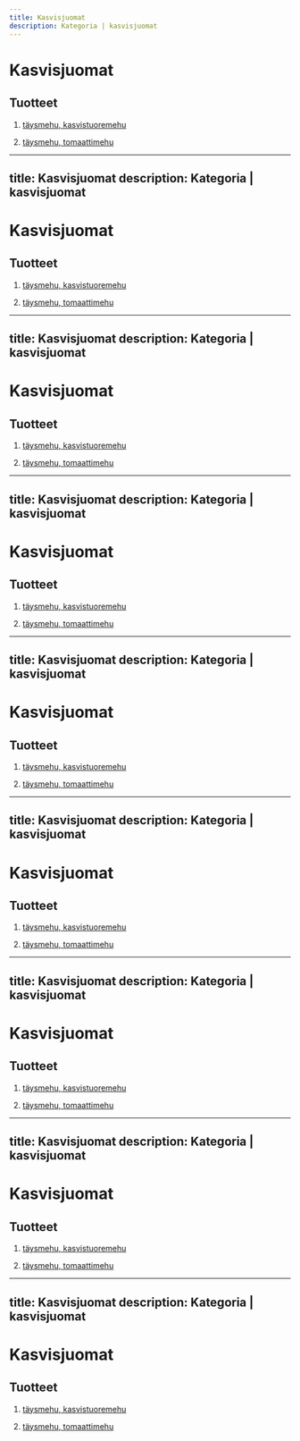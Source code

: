 ```yaml
---
title: Kasvisjuomat
description: Kategoria | kasvisjuomat
---
```


# Kasvisjuomat

## Tuotteet

1. [täysmehu, kasvistuoremehu](/taysmehu-kasvistuoremehu)

1. [täysmehu, tomaattimehu](/taysmehu-tomaattimehu)
---
title: Kasvisjuomat
description: Kategoria | kasvisjuomat
---

# Kasvisjuomat

## Tuotteet

1. [täysmehu, kasvistuoremehu](/taysmehu-kasvistuoremehu)

1. [täysmehu, tomaattimehu](/taysmehu-tomaattimehu)
---
title: Kasvisjuomat
description: Kategoria | kasvisjuomat
---

# Kasvisjuomat

## Tuotteet

1. [täysmehu, kasvistuoremehu](/taysmehu-kasvistuoremehu)

1. [täysmehu, tomaattimehu](/taysmehu-tomaattimehu)
---
title: Kasvisjuomat
description: Kategoria | kasvisjuomat
---

# Kasvisjuomat

## Tuotteet

1. [täysmehu, kasvistuoremehu](/taysmehu-kasvistuoremehu)

1. [täysmehu, tomaattimehu](/taysmehu-tomaattimehu)
---
title: Kasvisjuomat
description: Kategoria | kasvisjuomat
---

# Kasvisjuomat

## Tuotteet

1. [täysmehu, kasvistuoremehu](/taysmehu-kasvistuoremehu)

1. [täysmehu, tomaattimehu](/taysmehu-tomaattimehu)
---
title: Kasvisjuomat
description: Kategoria | kasvisjuomat
---

# Kasvisjuomat

## Tuotteet

1. [täysmehu, kasvistuoremehu](/taysmehu-kasvistuoremehu)

1. [täysmehu, tomaattimehu](/taysmehu-tomaattimehu)
---
title: Kasvisjuomat
description: Kategoria | kasvisjuomat
---

# Kasvisjuomat

## Tuotteet

1. [täysmehu, kasvistuoremehu](/taysmehu-kasvistuoremehu)

1. [täysmehu, tomaattimehu](/taysmehu-tomaattimehu)
---
title: Kasvisjuomat
description: Kategoria | kasvisjuomat
---

# Kasvisjuomat

## Tuotteet

1. [täysmehu, kasvistuoremehu](/taysmehu-kasvistuoremehu)

1. [täysmehu, tomaattimehu](/taysmehu-tomaattimehu)
---
title: Kasvisjuomat
description: Kategoria | kasvisjuomat
---

# Kasvisjuomat

## Tuotteet

1. [täysmehu, kasvistuoremehu](/taysmehu-kasvistuoremehu)

1. [täysmehu, tomaattimehu](/taysmehu-tomaattimehu)
